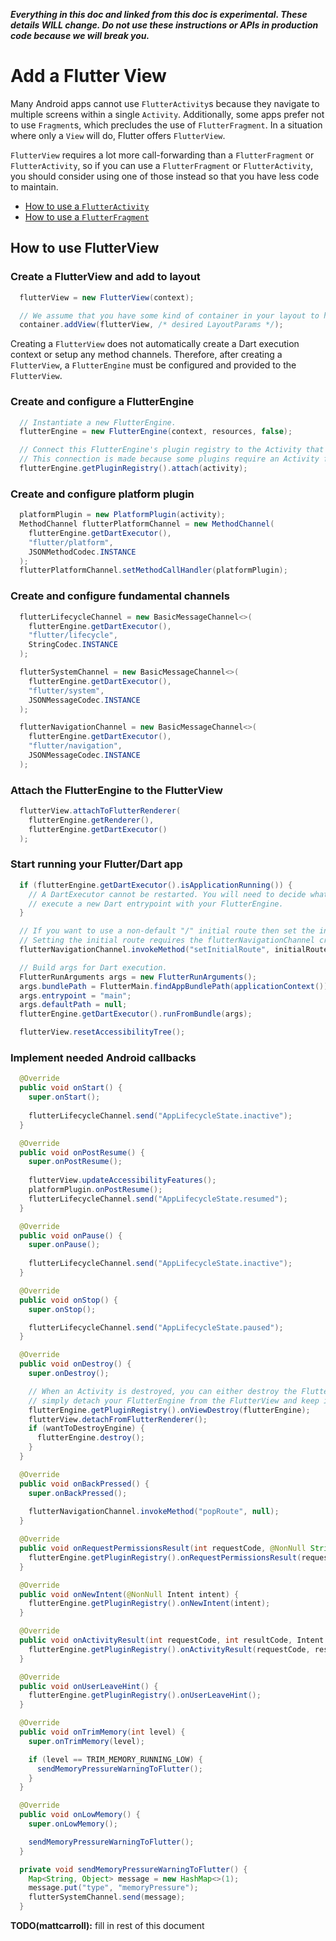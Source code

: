 _**Everything in this doc and linked from this doc is experimental. These details WILL change. Do not use these instructions or APIs in production code because we will break you.**_

# Add a Flutter View

Many Android apps cannot use `FlutterActivity`s because they navigate to multiple screens within a single `Activity`. Additionally, some apps prefer not to use `Fragment`s, which precludes the use of `FlutterFragment`. In a situation where only a `View` will do, Flutter offers `FlutterView`.

`FlutterView` requires a lot more call-forwarding than a `FlutterFragment` or `FlutterActivity`, so if you can use a `FlutterFragment` or `FlutterActivity`, you should consider using one of those instead so that you have less code to maintain.

* [How to use a `FlutterActivity`](https://github.com/flutter/flutter/wiki/Experimental:-Add-Flutter-Activity)
* [How to use a `FlutterFragment`](https://github.com/flutter/flutter/wiki/Experimental:-Add-Flutter-Fragment)

## How to use FlutterView

### Create a FlutterView and add to layout

```java
  flutterView = new FlutterView(context);

  // We assume that you have some kind of container in your layout to hold flutterView
  container.addView(flutterView, /* desired LayoutParams */);
```

Creating a `FlutterView` does not automatically create a Dart execution context or setup any method channels. Therefore, after creating a `FlutterView`, a `FlutterEngine` must be configured and provided to the `FlutterView`.

### Create and configure a FlutterEngine

```java
  // Instantiate a new FlutterEngine.
  flutterEngine = new FlutterEngine(context, resources, false);

  // Connect this FlutterEngine's plugin registry to the Activity that owns the associated FlutterView.
  // This connection is made because some plugins require an Activity for correct operation.
  flutterEngine.getPluginRegistry().attach(activity);
```

### Create and configure platform plugin

```java
  platformPlugin = new PlatformPlugin(activity);
  MethodChannel flutterPlatformChannel = new MethodChannel(
    flutterEngine.getDartExecutor(),
    "flutter/platform",
    JSONMethodCodec.INSTANCE
  );
  flutterPlatformChannel.setMethodCallHandler(platformPlugin);
```

### Create and configure fundamental channels

```java
  flutterLifecycleChannel = new BasicMessageChannel<>(
    flutterEngine.getDartExecutor(),
    "flutter/lifecycle",
    StringCodec.INSTANCE
  );

  flutterSystemChannel = new BasicMessageChannel<>(
    flutterEngine.getDartExecutor(),
    "flutter/system",
    JSONMessageCodec.INSTANCE
  );

  flutterNavigationChannel = new BasicMessageChannel<>(
    flutterEngine.getDartExecutor(),
    "flutter/navigation",
    JSONMessageCodec.INSTANCE
  );
```

### Attach the FlutterEngine to the FlutterView

```java
  flutterView.attachToFlutterRenderer(
    flutterEngine.getRenderer(),
    flutterEngine.getDartExecutor()
  );
```

### Start running your Flutter/Dart app

```java
  if (flutterEngine.getDartExecutor().isApplicationRunning()) {
    // A DartExecutor cannot be restarted. You will need to decide what to do if someone tries to
    // execute a new Dart entrypoint with your FlutterEngine.
  }

  // If you want to use a non-default "/" initial route then set the initial route.
  // Setting the initial route requires the flutterNavigationChannel created earlier.
  flutterNavigationChannel.invokeMethod("setInitialRoute", initialRoute);

  // Build args for Dart execution.
  FlutterRunArguments args = new FlutterRunArguments();
  args.bundlePath = FlutterMain.findAppBundlePath(applicationContext());
  args.entrypoint = "main";
  args.defaultPath = null;
  flutterEngine.getDartExecutor().runFromBundle(args);

  flutterView.resetAccessibilityTree();
```

### Implement needed Android callbacks

```java
  @Override
  public void onStart() {
    super.onStart();
    
    flutterLifecycleChannel.send("AppLifecycleState.inactive");
  }

  @Override
  public void onPostResume() {
    super.onPostResume();
    
    flutterView.updateAccessibilityFeatures();
    platformPlugin.onPostResume();
    flutterLifecycleChannel.send("AppLifecycleState.resumed");
  }

  @Override
  public void onPause() {
    super.onPause();
  
    flutterLifecycleChannel.send("AppLifecycleState.inactive");
  }

  @Override
  public void onStop() {
    super.onStop();

    flutterLifecycleChannel.send("AppLifecycleState.paused");
  }

  @Override
  public void onDestroy() {
    super.onDestroy();

    // When an Activity is destroyed, you can either destroy the FlutterEngine, or you can
    // simply detach your FlutterEngine from the FlutterView and keep it for later use.
    flutterEngine.getPluginRegistry().onViewDestroy(flutterEngine);
    flutterView.detachFromFlutterRenderer();
    if (wantToDestroyEngine) {
      flutterEngine.destroy();
    }
  }

  @Override
  public void onBackPressed() {
    super.onBackPressed();
    
    flutterNavigationChannel.invokeMethod("popRoute", null);
  }

  @Override
  public void onRequestPermissionsResult(int requestCode, @NonNull String[] permissions, @NonNull int[] grantResults) {
    flutterEngine.getPluginRegistry().onRequestPermissionsResult(requestCode, permissions, grantResults);
  }

  @Override
  public void onNewIntent(@NonNull Intent intent) {
    flutterEngine.getPluginRegistry().onNewIntent(intent);
  }

  @Override
  public void onActivityResult(int requestCode, int resultCode, Intent data) {
    flutterEngine.getPluginRegistry().onActivityResult(requestCode, resultCode, data);
  }

  @Override
  public void onUserLeaveHint() {
    flutterEngine.getPluginRegistry().onUserLeaveHint();
  }

  @Override
  public void onTrimMemory(int level) {
    super.onTrimMemory(level);

    if (level == TRIM_MEMORY_RUNNING_LOW) {
      sendMemoryPressureWarningToFlutter();
    }
  }

  @Override
  public void onLowMemory() {
    super.onLowMemory();

    sendMemoryPressureWarningToFlutter();
  }

  private void sendMemoryPressureWarningToFlutter() {
    Map<String, Object> message = new HashMap<>(1);
    message.put("type", "memoryPressure");
    flutterSystemChannel.send(message);
  }
```

**TODO(mattcarroll):** fill in rest of this document